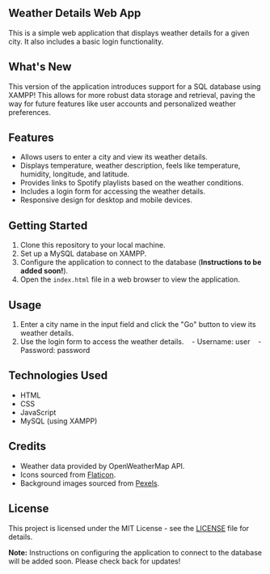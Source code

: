## Weather Details Web App

This is a simple web application that displays weather details for a given city. It also includes a basic login functionality.

## What's New

This version of the application introduces support for a SQL database using XAMPP! This allows for more robust data storage and retrieval, paving the way for future features like user accounts and personalized weather preferences.

## Features

- Allows users to enter a city and view its weather details.
- Displays temperature, weather description, feels like temperature, humidity, longitude, and latitude.
- Provides links to Spotify playlists based on the weather conditions.
- Includes a login form for accessing the weather details.
- Responsive design for desktop and mobile devices.

## Getting Started

1. Clone this repository to your local machine.
2. Set up a MySQL database on XAMPP.
3. Configure the application to connect to the database (**Instructions to be added soon!**).
4. Open the `index.html` file in a web browser to view the application.

## Usage

1. Enter a city name in the input field and click the "Go" button to view its weather details.
2. Use the login form to access the weather details.
   - Username: user
   - Password: password

## Technologies Used

- HTML
- CSS
- JavaScript
- MySQL (using XAMPP)

## Credits

- Weather data provided by OpenWeatherMap API.
- Icons sourced from [Flaticon](https://www.flaticon.com/).
- Background images sourced from [Pexels](https://pexels.com/).

## License

This project is licensed under the MIT License - see the [LICENSE](LICENSE) file for details.

**Note:** Instructions on configuring the application to connect to the database will be added soon. Please check back for updates!
